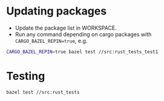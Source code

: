 # Updating packages

- Update the package list in WORKSPACE.
- Run any command depending on cargo packages with `CARGO_BAZEL_REPIN=true`, e.g.

```bash
CARGO_BAZEL_REPIN=true bazel test //src:rust_tests_test1
```

# Testing

```bash
bazel test //src:rust_tests
```
